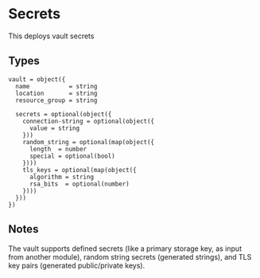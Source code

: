 # Secrets

This deploys vault secrets

## Types

```hcl
vault = object({
  name           = string
  location       = string
  resource_group = string

  secrets = optional(object({
    connection-string = optional(object({
      value = string
    }))
    random_string = optional(map(object({
      length  = number
      special = optional(bool)
    })))
    tls_keys = optional(map(object({
      algorithm = string
      rsa_bits  = optional(number)
    })))
  }))
})
```

## Notes

The vault supports defined secrets (like a primary storage key, as input from another module), random string secrets (generated strings), and TLS key pairs (generated public/private keys).
